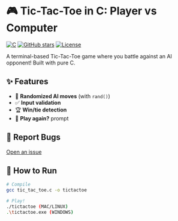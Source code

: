 # 🎮 Tic-Tac-Toe in C: Player vs Computer  

[![C](https://img.shields.io/badge/C-100%25-blue?logo=c)](https://github.com/{fatiha-alt}/tic-tac-toe-c)
[![GitHub stars](https://img.shields.io/github/stars/{fatiha-alt}/tic-tac-toe-c?style=social)](https://github.com/{fatiha-alt}/tic-tac-toe-c/stargazers)
[![License](https://img.shields.io/badge/License-MIT-green)](https://opensource.org/licenses/MIT)

A terminal-based Tic-Tac-Toe game where you battle against an AI opponent! Built with pure C.

## ✨ Features  
- 🧠 **Randomized AI moves** (with `rand()`)  
- ✅ **Input validation**  
- 🏆 **Win/tie detection**  
- 🔄 **Play again?** prompt

## 🐞 Report Bugs  
[Open an issue](https://github.com/fatiha-alt/tic-tac-toe-c/issues/new?template=bug_report.md)

## 🚀 How to Run  
```bash
# Compile
gcc tic_tac_toe.c -o tictactoe

# Play!
./tictactoe (MAC/LINUX)
.\tictactoe.exe (WINDOWS)
